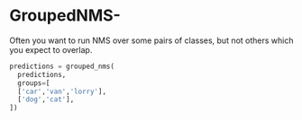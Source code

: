 # GroupedNMS-
Often you want to run NMS over some pairs of classes, but not others which you expect to overlap. 

```python
predictions = grouped_nms(
  predictions,
  groups=[
  ['car','van','lorry'],
  ['dog','cat'],
])
```
